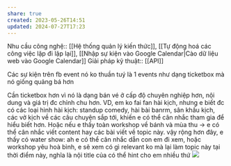 ```yaml
---
share: true
created: 2023-05-26T14:51
updated: 2024-07-27T17:23
---
```

Nhu cầu công nghệ:: [[Hệ thống quản lý kiến thức]], [[Tự động hoá các công việc lặp đi lặp lại]], [[Nhập sự kiện vào Google Calendar|Cào dữ liệu web vào Google Calendar]]
Giải pháp kỹ thuật:: [[API]]

Các sự kiện trên fb event nó ko thuần tuý là 1 events như dạng ticketbox mà nó giống quảng bá hơn

Cần ticketbox hơn vì nó là dạng bán vé ở cấp độ chuyên nghiệp hơn, nội dung và giá trị đc chỉnh chu hơn. VD, em ko fai fan hài kịch, nhưng e biết đc có các loại hình hài kịch: standup comedy, hài bài banrm, sân khấu kịch, các vở kịch về các câu chuyện sắp tới, khiến e có thể cân nhắc tham gia để hiểu biết hơn. Hoặc nếu e thấy toàn workshop về bánh và mùa thu → e có thể cân nhắc viết content hay các bài viết về topic này. vậy rộng hơn đây, e thấy có water show: ah e có thể cân nhắc dẫn con em đi xem, hoặc workshop yêu hoà bình, e sẽ xem có gì relevant ko mà lại làm topic này tại thời điểm này, nghĩa là nội title của có thể hint cho em nhiều thứ
![](https://media.discordapp.net/attachments/953628307314855999/1177509524081475604/image.png?ex=66a5f1b3&is=66a4a033&hm=7bcc4f400410fbede43893c92663f0e8f2c6058f3c98dd2d978729c5f7b7650d&=&format=webp&quality=lossless&width=572&height=437) 